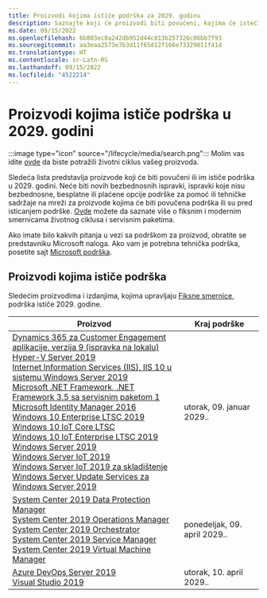 ```yaml
---
title: Proizvodi kojima ističe podrška za 2029. godinu
description: Saznajte koji će proizvodi biti povučeni, kojima će isteći podrška ili biti premešteni sa glavne podrške na proširenu podršku u 2029. godini.
ms.date: 09/15/2022
ms.openlocfilehash: 6b803ec0a242db952d44c813b257326c86bb7f93
ms.sourcegitcommit: aa3eaa2573e7b3d11f65d12f166e73329011f41d
ms.translationtype: HT
ms.contentlocale: sr-Latn-RS
ms.lasthandoff: 09/15/2022
ms.locfileid: "4522214"
---
```

# <a name="products-ending-support-in-2029"></a>Proizvodi kojima ističe podrška u 2029. godini

:::image type="icon" source="/lifecycle/media/search.png":::
Molim vas idite [ovde](/lifecycle/products/) da biste potražili životni ciklus vašeg proizvoda.

Sledeća lista predstavlja proizvode koji će biti povučeni ili im ističe podrška u 2029. godini. Neće biti novih bezbednosnih ispravki, ispravki koje nisu bezbednosne, besplatne ili plaćene opcije podrške za pomoć ili tehničke sadržaje na mreži za proizvode kojima će biti povučena podrška ili su pred isticanjem podrške. [Ovde](/lifecycle/overview/product-end-of-support-overview) možete da saznate više o fiksnim i modernim smernicama životnog ciklusa i servisnim paketima.

Ako imate bilo kakvih pitanja u vezi sa podrškom za proizvod, obratite se predstavniku Microsoft naloga. Ako vam je potrebna tehnička podrška, posetite sajt [Microsoft podrška](https://support.microsoft.com/contactus/?ws=support).





## <a name="products-reaching-end-of-support"></a>Proizvodi kojima ističe podrška

Sledećim proizvodima i izdanjima, kojima upravljaju [Fiksne smernice](/lifecycle/policies/fixed), podrška ističe 2029. godine.

| Proizvod | Kraj podrške |
| --- | --- |
| [Dynamics 365 za Customer Engagement aplikacije, verzija 9 (ispravka na lokalu)](/lifecycle/products/dynamics-365-for-customer-engagement-apps-version-9-onpremises-update?branch=live)<br>[Hyper-V Server 2019](/lifecycle/products/hyperv-server-2019?branch=live)<br>[Internet Information Services (IIS), IIS 10 u sistemu Windows Server 2019](/lifecycle/products/internet-information-services-iis?branch=live)<br>[Microsoft .NET Framework, .NET Framework 3.5 sa servisnim paketom 1](/lifecycle/products/microsoft-net-framework?branch=live)<br>[Microsoft Identity Manager 2016](/lifecycle/products/microsoft-identity-manager-2016?branch=live)<br>[Windows 10 Enterprise LTSC 2019 ](/lifecycle/products/windows-10-enterprise-ltsc-2019?branch=live)<br>[Windows 10 IoT Core LTSC](/lifecycle/products/windows-10-iot-core-ltsc?branch=live)<br>[Windows 10 IoT Enterprise LTSC 2019](/lifecycle/products/windows-10-iot-enterprise-ltsc-2019?branch=live)<br>[Windows Server 2019](/lifecycle/products/windows-server-2019?branch=live)<br>[Windows Server IoT 2019](/lifecycle/products/windows-server-iot-2019?branch=live)<br>[Windows Server IoT 2019 za skladištenje](/lifecycle/products/windows-server-iot-2019-for-storage?branch=live)<br>[Windows Server Update Services za Windows Server 2019](/lifecycle/products/windows-server-update-services-for-windows-server-2019?branch=live)<br> | utorak, 09. januar 2029.. |
| [System Center 2019 Data Protection Manager](/lifecycle/products/system-center-2019-data-protection-manager?branch=live)<br>[System Center 2019 Operations Manager](/lifecycle/products/system-center-2019-operations-manager?branch=live)<br>[System Center 2019 Orchestrator](/lifecycle/products/system-center-2019-orchestrator?branch=live)<br>[System Center 2019 Service Manager](/lifecycle/products/system-center-2019-service-manager?branch=live)<br>[System Center 2019 Virtual Machine Manager](/lifecycle/products/system-center-2019-virtual-machine-manager?branch=live)<br> | ponedeljak, 09. april 2029.. |
| [Azure DevOps Server 2019](/lifecycle/products/azure-devops-server-2019?branch=live)<br>[Visual Studio 2019](/lifecycle/products/visual-studio-2019?branch=live)<br> | utorak, 10. april 2029.. |


